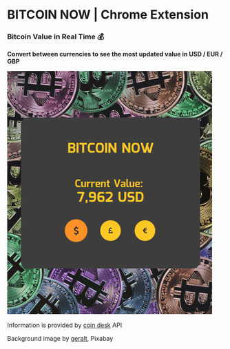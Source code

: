 # BITCOIN NOW | Chrome Extension

### Bitcoin Value in Real Time :moneybag:

**Convert between currencies to see the most updated value in USD / EUR / GBP**

<img src="screenshot.png" alt="extension screenshot">

Information is provided by [coin desk](https://www.coindesk.com/) API

Background image by [geralt](https://pixabay.com/en/users/geralt-9301/), Pixabay
